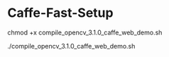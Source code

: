 # Caffe-Fast-Setup
chmod +x compile_opencv_3.1.0_caffe_web_demo.sh

./compile_opencv_3.1.0_caffe_web_demo.sh
